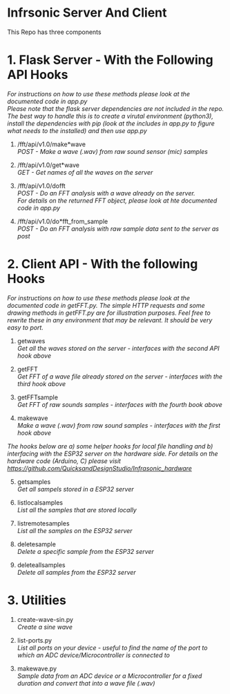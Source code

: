 # Infrsonic Server And Client

This Repo has three components

# 1. Flask Server - With the Following API Hooks

_For instructions on how to use these methods please look at the documented code in app.py_  
_Please note that the flask server dependencies are not included in the repo. The best way to handle this is to create a virutal environment (python3), install the dependencies with pip (look at the includes in app.py to figure what needs to the installed) and then use app.py_

1. /fft/api/v1.0/make*wave  
   _POST - Make a wave (.wav) from raw sound sensor (mic) samples_

2. /fft/api/v1.0/get*wave  
   _GET - Get names of all the waves on the server_

3. /fft/api/v1.0/dofft  
   _POST - Do an FFT analysis with a wave already on the server._  
   _For details on the returned FFT object, please look at hte documented code in app.py_

4. /fft/api/v1.0/do*fft_from_sample  
   _POST - Do an FFT analysis with raw sample data sent to the server as post_

# 2. Client API - With the following Hooks

_For instructions on how to use these methods please look at the documented code in getFFT.py. The simple HTTP requests and some drawing methods in getFFT.py are for illustration purposes. Feel free to rewrite these in any environment that may be relevant. It should be very easy to port._

1. getwaves  
   _Get all the waves stored on the server - interfaces with the second API hook above_

2. getFFT  
   _Get FFT of a wave file already stored on the server - interfaces with the third hook above_

3. getFFTsample  
   _Get FFT of raw sounds samples - interfaces with the fourth book above_

4. makewave  
   _Make a wave (.wav) from raw sound samples - interfaces with the first hook above_

_The hooks below are a) some helper hooks for local file handling and b) interfacing with the ESP32 server on the hardware side. For details on the hardware code (Arduino, C) please visit https://github.com/QuicksandDesignStudio/Infrasonic_hardware_

5. getsamples  
   _Get all sampels stored in a ESP32 server_

6. listlocalsamples  
   _List all the samples that are stored locally_

7. listremotesamples  
   _List all the samples on the ESP32 server_

8. deletesample  
   _Delete a specific sample from the ESP32 server_

9. deleteallsamples  
   _Delete all samples from the ESP32 server_

# 3. Utilities

1. create-wave-sin.py  
   _Create a sine wave_

2. list-ports.py  
   _List all ports on your device - useful to find the name of the port to which an ADC device/Microcontroller is connected to_

3. makewave.py  
   _Sample data from an ADC device or a Microcontroller for a fixed duration and convert that into a wave file (.wav)_
